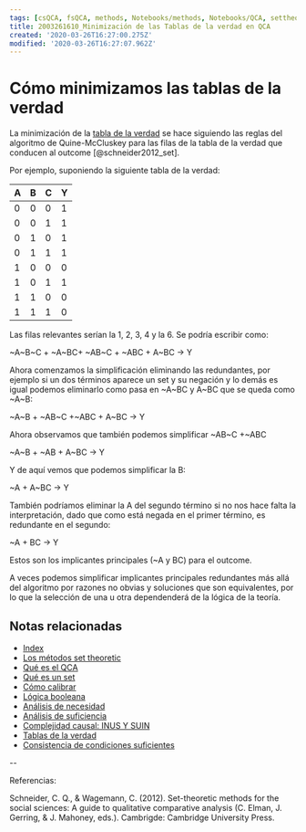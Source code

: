 ```yaml
---
tags: [csQCA, fsQCA, methods, Notebooks/methods, Notebooks/QCA, settheoretic, truthtable]
title: 2003261610_Minimización de las Tablas de la verdad en QCA
created: '2020-03-26T16:27:00.275Z'
modified: '2020-03-26T16:27:07.962Z'
---
```


# Cómo minimizamos las tablas de la verdad

La minimización de la [tabla de la verdad](2003260827_qca_tabladelaverdad.md) se hace siguiendo las reglas del algoritmo de Quine-McCluskey para las filas de la tabla de la verdad que conducen al outcome [@schneider2012_set].

Por ejemplo, suponiendo la siguiente tabla de la verdad:

| A | B | C | Y |
|---|---|---|---|
| 0 | 0 | 0 | 1 |
| 0 | 0 | 1 | 1 |
| 0 | 1 | 0 | 1 |
| 0 | 1 | 1 | 1 |
| 1 | 0 | 0 | 0 |
| 1 | 0 | 1 | 1 |
| 1 | 1 | 0 | 0 |
| 1 | 1 | 1 | 0 |

Las filas relevantes serían la 1, 2, 3, 4 y la 6. Se podría escribir como:

~A~B~C + ~A~BC+ ~AB~C + ~ABC + A~BC →  Y

Ahora comenzamos la simplificación eliminando las redundantes, por ejemplo si un dos términos aparece un set y su negación y lo demás es igual podemos eliminarlo como pasa en  ~A~BC y A~BC que se queda como ~A~B:
 
~A~B + ~AB~C +~ABC + A~BC →  Y

Ahora observamos que también podemos simplificar ~AB~C +~ABC

~A~B + ~AB + A~BC →  Y

Y de aquí vemos que podemos simplificar la B:

~A + A~BC →  Y

También podríamos eliminar la A del segundo término si no nos hace falta la interpretación, dado que como está negada en el primer término, es redundante en el segundo:

~A + BC →  Y

Estos son los implicantes principales (~A y BC) para el outcome.

A veces podemos simplificar implicantes principales redundantes más allá del algoritmo por razones no obvias y soluciones que son equivalentes, por lo que la selección de una u otra dependenderá de la lógica de la teoría.

## Notas relacionadas

- [Index](_2003101705_index.md)
- [Los métodos set theoretic](2003212003_set_theoretic_methods.md)
- [Qué es el QCA](2003212024_qca_descripcion.md)
- [Qué es un set](2003221713_setdefinition_qca.md)
- [Cómo calibrar](2003221733_calibracion_sets.md)
- [Lógica booleana](2003231138_operaciones_boleanas.md)
- [Análisis de necesidad](2003241901_condicionnecesidadqca.md)
- [Análisis de suficiencia](2003241628_analisissuficiencia_qca.md)
- [Complejidad causal: INUS Y SUIN](2003250705_causalcomplexity.md)
- [Tablas de la verdad](2003261610_minimizacion_tabladelaverdad.md)
- [Consistencia de condiciones suficientes](2003280813_consistencia_qca.md)

--

Referencias:

Schneider, C. Q., & Wagemann, C. (2012). Set-theoretic methods for the social sciences: A guide to qualitative comparative analysis (C. Elman, J. Gerring, & J. Mahoney, eds.). Cambrigde: Cambridge University Press.